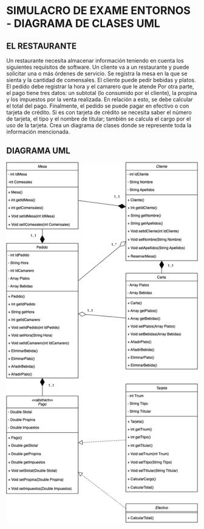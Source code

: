 # SIMULACRO DE EXAME ENTORNOS - DIAGRAMA DE CLASES UML
## EL RESTAURANTE
Un restaurante necesita almacenar información teniendo en cuenta los siguientes requisitos de
software.
Un cliente va a un restaurante y puede solicitar una o más órdenes de servicio.
Se registra la mesa en la que se sienta y la cantidad de comensales. El cliente puede pedir bebidas y
platos. El pedido debe registrar la hora y el camarero que le atende
Por otra parte, el pago tiene tres datos: un subtotal (lo consumido por el cliente), la propina y
los impuestos por la venta realizada. En relación a esto, se debe calcular el total del pago.
Finalmente, el pedido se puede pagar en efectivo o con tarjeta de crédito. Si es con tarjeta
de crédito se necesita saber el número de tarjeta, el tipo y el nombre de titular;
también se calcula el cargo por el uso de la tarjeta.
Crea un diagrama de clases donde se represente toda la información mencionada.

## DIAGRAMA UML
![Diagrama UML](/simulacro1.png)
